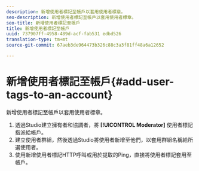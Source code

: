 ```yaml
---
description: 新增使用者標記至帳戶以套用使用者標章。
seo-description: 新增使用者標記至帳戶以套用使用者標章。
seo-title: 新增使用者標記至帳戶
title: 新增使用者標記至帳戶
uuid: 737907ff-4958-489d-acf-fab531 edbd526
translation-type: tm+mt
source-git-commit: 67aeb3de964473b326c88c3a3f81ff48a6a12652

---
```



# 新增使用者標記至帳戶{#add-user-tags-to-an-account}

新增使用者標記至帳戶以套用使用者標章。

1. 透過Studio建立擁有者和協調者，將 **[!UICONTROL Moderator]** 使用者標記指派給帳戶。
1. 建立使用者群組，然後透過Studio將使用者新增至他們，以套用群組名稱給所選使用者。
1. 使用新增使用者標記HTTP呼叫或用於提取的Ping，直接將使用者標記套用至帳戶。
